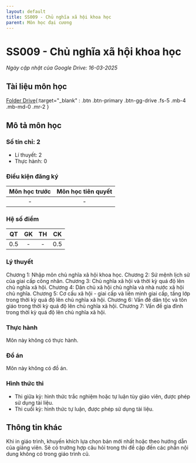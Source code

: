 ```yaml
---
layout: default
title: SS009 - Chủ nghĩa xã hội khoa học
parent: Môn học đại cương
---
```


# SS009 - Chủ nghĩa xã hội khoa học

*Ngày cập nhật của Google Drive: 16-03-2025*
## Tài liệu môn học

[Folder Drive](https://drive.google.com/drive/folders/1858Phc1cC3Ionk7J_rYd7vpe3MPhcdPq?usp=sharing){:target="_blank" : .btn .btn-primary .btn-gg-drive .fs-5 .mb-4 .mb-md-0 .mr-2 }

## Mô tả môn học

### Số tín chỉ: 2
- Lí thuyết: 2
- Thực hành: 0

### Điều kiện đăng ký

| Môn học trước| Môn học tiên quyết  |
|------|-----|
| <center> - </center>| <center>-</center>|

### Hệ số điểm

| QT   | GK  | TH  | CK  |
|------|-----|-----|-----|
| <center>0.5</center>| <center>-</center>| <center>-</center> | <center>0.5</center> |

### Lý thuyết

Chương 1: Nhập môn chủ nghĩa xã hội khoa học.
Chương 2: Sứ mệnh lịch sử của giai cấp công nhân.
Chương 3: Chủ nghĩa xã hội và thời kỳ quá độ lên chủ nghĩa xã hội.
Chương 4: Dân chủ xã hội chủ nghĩa và nhà nước xã hội chủ nghĩa.
Chương 5: Cơ cấu xã hội - giai cấp và liên minh giai cấp, tầng lớp trong thời kỳ quá độ lên chủ nghĩa xã hội.
Chương 6: Vấn đề dân tộc và tôn giáo trong thời kỳ quá độ lên chủ nghĩa xã hội.
Chương 7: Vấn đề gia đình trong thời kỳ quá độ lên chủ nghĩa xã hội.

### Thực hành

Môn này không có thực hành.

### Đồ án

Môn này không có đồ án.

### Hình thức thi

- Thi giữa kỳ: hình thức trắc nghiệm hoặc tự luận tùy giáo viên, được phép sử dụng tài liệu.
- Thi cuối kỳ: hình thức tự luận, được phép sử dụng tài liệu.

## Thông tin khác

Khi in giáo trình, khuyến khích lựa chọn bản mới nhất hoặc theo hướng dẫn của giảng viên. Sẽ có trường hợp câu hỏi trong thi đề cập đến các phần nội dung không có trong giáo trình cũ.
